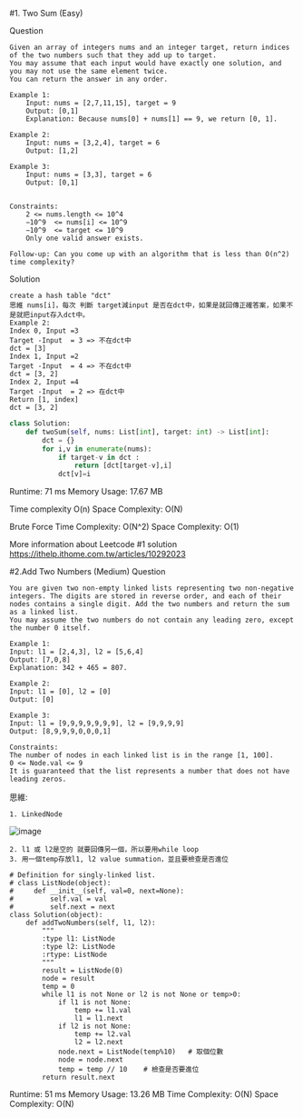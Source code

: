 #1. Two Sum (Easy)

Question 

	Given an array of integers nums and an integer target, return indices of the two numbers such that they add up to target.
	You may assume that each input would have exactly one solution, and you may not use the same element twice.
	You can return the answer in any order.
	
	Example 1:
		Input: nums = [2,7,11,15], target = 9
		Output: [0,1]
		Explanation: Because nums[0] + nums[1] == 9, we return [0, 1].
	
	Example 2:
		Input: nums = [3,2,4], target = 6
		Output: [1,2]
	
	Example 3:
		Input: nums = [3,3], target = 6
		Output: [0,1]
	 
	
	Constraints:
		2 <= nums.length <= 10^4
		−10^9  <= nums[i] <= 10^9
		−10^9  <= target <= 10^9
		Only one valid answer exists.

	Follow-up: Can you come up with an algorithm that is less than O(n^2) time complexity?

Solution

	create a hash table "dct"
	思維 nums[i]，每次 判斷 target減input 是否在dct中，如果是就回傳正確答案，如果不是就把input存入dct中。
	Example 2:
	Index 0, Input =3
	Target -Input  = 3 => 不在dct中
	dct = [3]
	Index 1, Input =2
	Target -Input  = 4 => 不在dct中
	dct = [3, 2]
	Index 2, Input =4
	Target -Input  = 2 => 在dct中
	Return [1, index]
	dct = [3, 2]


```python
class Solution:
    def twoSum(self, nums: List[int], target: int) -> List[int]:
        dct = {}
        for i,v in enumerate(nums):
            if target-v in dct :
                return [dct[target-v],i]
            dct[v]=i
```
Runtime: 71 ms 
Memory Usage: 17.67 MB


Time complexity O(n)
Space Complexity: O(N)

Brute Force
Time Complexity: O(N^2)
Space Complexity: O(1)

More information about Leetcode #1 solution
https://ithelp.ithome.com.tw/articles/10292023


#2.Add Two Numbers (Medium)
Question

	You are given two non-empty linked lists representing two non-negative integers. The digits are stored in reverse order, and each of their nodes contains a single digit. Add the two numbers and return the sum as a linked list.	
	You may assume the two numbers do not contain any leading zero, except the number 0 itself.
	
	Example 1:
	Input: l1 = [2,4,3], l2 = [5,6,4]
	Output: [7,0,8]
	Explanation: 342 + 465 = 807.
	
	Example 2:
	Input: l1 = [0], l2 = [0]
	Output: [0]
	
	Example 3:
	Input: l1 = [9,9,9,9,9,9,9], l2 = [9,9,9,9]
	Output: [8,9,9,9,0,0,0,1]
	
	Constraints:
	The number of nodes in each linked list is in the range [1, 100].
	0 <= Node.val <= 9
	It is guaranteed that the list represents a number that does not have leading zeros.


思維: 

	1. LinkedNode 
 ![image](https://github.com/RaleighGithub/LeetcodeNote/assets/74161529/b3c9d08a-2be3-4074-bb07-3232d370a66d)

	2. l1 或 l2是空的 就要回傳另一個，所以要用while loop
	3. 用一個temp存放l1, l2 value summation，並且要檢查是否進位
	
```python3
# Definition for singly-linked list.
# class ListNode(object):
#     def __init__(self, val=0, next=None):
#         self.val = val
#         self.next = next
class Solution(object):
    def addTwoNumbers(self, l1, l2):
        """
        :type l1: ListNode
        :type l2: ListNode
        :rtype: ListNode
        """
        result = ListNode(0)
        node = result
        temp = 0
        while l1 is not None or l2 is not None or temp>0:
            if l1 is not None:
                temp += l1.val
                l1 = l1.next
            if l2 is not None:
                temp += l2.val
                l2 = l2.next
            node.next = ListNode(temp%10)   # 取個位數
            node = node.next
            temp = temp // 10    # 檢查是否要進位
        return result.next
```
Runtime: 51 ms 
Memory Usage: 13.26 MB
Time Complexity: O(N)
Space Complexity: O(N)
